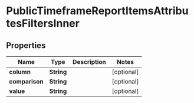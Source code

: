 

# PublicTimeframeReportItemsAttributesFiltersInner


## Properties

| Name | Type | Description | Notes |
|------------ | ------------- | ------------- | -------------|
|**column** | **String** |  |  [optional] |
|**comparison** | **String** |  |  [optional] |
|**value** | **String** |  |  [optional] |



